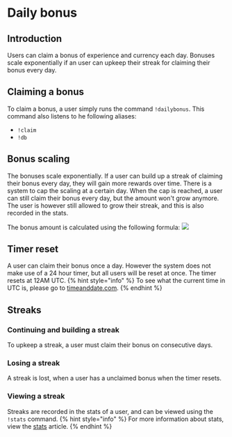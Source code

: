 # Daily bonus
## Introduction
Users can claim a bonus of experience and currency each day. Bonuses scale exponentially if an user can upkeep their streak for claiming their bonus every day.

## Claiming a bonus
To claim a bonus, a user simply runs the command `!dailybonus`.
This command also listens to he following aliases:
* `!claim`
* `!db`

## Bonus scaling
The bonuses scale exponentially. If a user can build up a streak of claiming their bonus every day, they will gain more rewards over time.
There is a system to cap the scaling at a certain day. When the cap is reached, a user can still claim their bonus every day, but the amount won't grow anymore. The user is however still allowed to grow their streak, and this is also recorded in the stats.

The bonus amount is calculated using the following formula:
![](https://i.imgur.com/ZRjexJ3.png)

## Timer reset
A user can claim their bonus once a day. However the system does not make use of a 24 hour timer, but all users will be reset at once. The timer resets at 12AM UTC.
{% hint style="info" %}
To see what the current time in UTC is, please go to [timeanddate.com](https://www.timeanddate.com/worldclock/timezone/utc). 
{% endhint %}

## Streaks
### Continuing and building a streak
To upkeep a streak, a user must claim their bonus on consecutive days. 

### Losing a streak
A streak is lost, when a user has a unclaimed bonus when the timer resets.

### Viewing a streak
Streaks are recorded in the stats of a user, and can be viewed using the `!stats` command.
{% hint style="info" %}
For more information about stats, view the [stats](/Features/stats.md) article.
{% endhint %}
